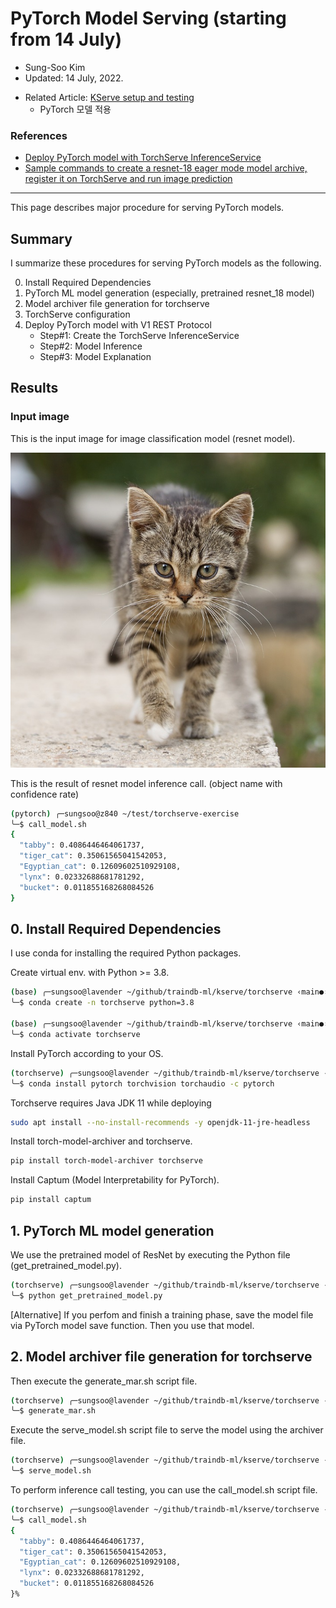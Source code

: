 # PyTorch Model Serving (starting from 14 July)

- Sung-Soo Kim
- Updated: 14 July, 2022.

* Related Article: [KServe setup and testing](https://github.com/traindb-project/traindb-ml/tree/main/kserve)
	* PyTorch 모델 적용

### References

* [Deploy PyTorch model with TorchServe InferenceService](https://kserve.github.io/website/master/modelserving/v1beta1/torchserve/)
* [Sample commands to create a resnet-18 eager mode model archive, register it on TorchServe and run image prediction](https://github.com/pytorch/serve/tree/master/examples/image_classifier/resnet_18)

---

This page describes major procedure for serving PyTorch models.

## Summary

I summarize these procedures for serving PyTorch models as the following.

0. Install Required Dependencies
1. PyTorch ML model generation (especially, pretrained resnet_18 model)
2. Model archiver file generation for torchserve
3. TorchServe configuration
4. Deploy PyTorch model with V1 REST Protocol
   * Step#1: Create the TorchServe InferenceService
   * Step#2: Model Inference
   * Step#3: Model Explanation

## Results
### Input image

This is the input image for image classification model (resnet model).

![](kitten.jpg)

This is the result of resnet model inference call. (object name with confidence rate)

```sh
(pytorch) ╭─sungsoo@z840 ~/test/torchserve-exercise
╰─$ call_model.sh
{
  "tabby": 0.4086446464061737,
  "tiger_cat": 0.35061565041542053,
  "Egyptian_cat": 0.12609602510929108,
  "lynx": 0.02332688681781292,
  "bucket": 0.011855168268084526
}
```


## 0. Install Required Dependencies

I use conda for installing the required Python packages.

Create virtual env. with Python >= 3.8.

```sh
(base) ╭─sungsoo@lavender ~/github/traindb-ml/kserve/torchserve ‹main●›
╰─$ conda create -n torchserve python=3.8

(base) ╭─sungsoo@lavender ~/github/traindb-ml/kserve/torchserve ‹main●›
╰─$ conda activate torchserve
```

Install PyTorch according to your OS.

```sh
(torchserve) ╭─sungsoo@lavender ~/github/traindb-ml/kserve/torchserve ‹main●›
╰─$ conda install pytorch torchvision torchaudio -c pytorch
```

Torchserve requires Java JDK 11 while deploying

```bash
sudo apt install --no-install-recommends -y openjdk-11-jre-headless
```

Install torch-model-archiver and torchserve.

```sh
pip install torch-model-archiver torchserve  
```

Install Captum (Model Interpretability for PyTorch).

```sh
pip install captum
```


## 1. PyTorch ML model generation

We use the pretrained model of ResNet by executing the Python file (get_pretrained_model.py).

```sh
(torchserve) ╭─sungsoo@lavender ~/github/traindb-ml/kserve/torchserve ‹main●›
╰─$ python get_pretrained_model.py
```
[Alternative] If you perfom and finish a training phase, save the model file via PyTorch model save function.
Then you use that model. 


## 2. Model archiver file generation for torchserve

Then execute the generate_mar.sh script file.

```sh
(torchserve) ╭─sungsoo@lavender ~/github/traindb-ml/kserve/torchserve ‹main●›
╰─$ generate_mar.sh
```

Execute the serve_model.sh script file to serve the model using the archiver file.

```sh
(torchserve) ╭─sungsoo@lavender ~/github/traindb-ml/kserve/torchserve ‹main›
╰─$ serve_model.sh
```

To perform inference call testing, you can use the call_model.sh script file.

```sh
(torchserve) ╭─sungsoo@lavender ~/github/traindb-ml/kserve/torchserve ‹main›
╰─$ call_model.sh
{
  "tabby": 0.4086446464061737,
  "tiger_cat": 0.35061565041542053,
  "Egyptian_cat": 0.12609602510929108,
  "lynx": 0.02332688681781292,
  "bucket": 0.011855168268084526
}%
```



   
    	


